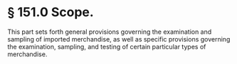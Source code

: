 # § 151.0   Scope.

This part sets forth general provisions governing the examination and sampling of imported merchandise, as well as specific provisions governing the examination, sampling, and testing of certain particular types of merchandise. 




